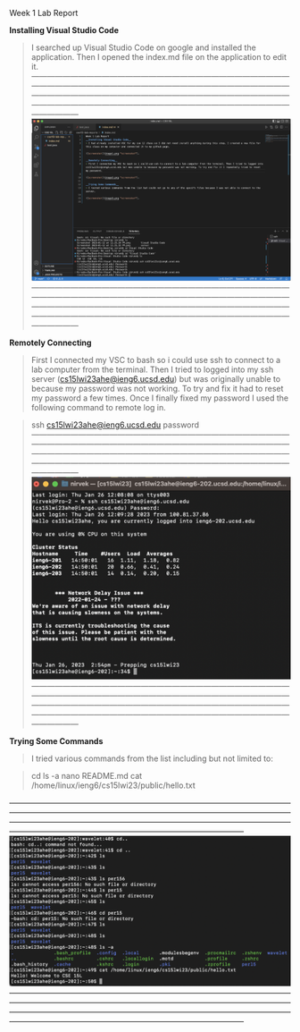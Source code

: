 Week 1 Lab Report

__Installing Visual Studio Code__
> I searched up Visual Studio Code on google and installed the application. Then I opened the index.md file on the application to edit it.
——————————————————————————————————————————————————————————————————————————————————————————————————————————————————————————————————————————
![screenshot](image1.png)
——————————————————————————————————————————————————————————————————————————————————————————————————————————————————————————————————————————

__Remotely Connecting__ 
> First I connected my VSC to bash so i could use ssh to connect to a lab computer from the terminal. 
>Then I tried to logged into my ssh server (cs15lwi23ahe@ieng6.ucsd.edu) but was originally unable to because my password was not working. 
To try and fix it had to reset my password a few times. 
>Once I finally fixed my password I used the following command to remote log in.

>ssh cs15lwi23ahe@ieng6.ucsd.edu
>password
——————————————————————————————————————————————————————————————————————————————————————————————————————————————————————————————————————————
![screenshot](image2.png)
——————————————————————————————————————————————————————————————————————————————————————————————————————————————————————————————————————————

__Trying Some Commands__
> I tried various commands from the list including but not limited to: 

> cd
> ls -a
> nano README.md
> cat /home/linux/ieng6/cs15lwi23/public/hello.txt

——————————————————————————————————————————————————————————————————————————————————————————————————————————————————————————————————————————
![screenshot](image3.png)
——————————————————————————————————————————————————————————————————————————————————————————————————————————————————————————————————————————